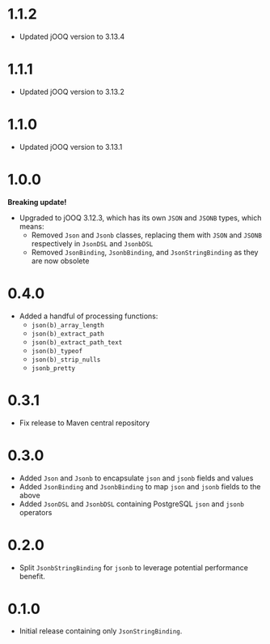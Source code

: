 # 1.1.2
- Updated jOOQ version to 3.13.4

# 1.1.1
- Updated jOOQ version to 3.13.2

# 1.1.0
- Updated jOOQ version to 3.13.1

# 1.0.0
**Breaking update!**

- Upgraded to jOOQ 3.12.3, which has its own `JSON` and `JSONB` types, which means:
  - Removed `Json` and `Jsonb` classes, replacing them with `JSON` and `JSONB` respectively in `JsonDSL` and `JsonbDSL`
  - Removed `JsonBinding`, `JsonbBinding`, and `JsonStringBinding` as they are now obsolete

# 0.4.0
- Added a handful of processing functions:
    - `json(b)_array_length`
    - `json(b)_extract_path`
    - `json(b)_extract_path_text`
    - `json(b)_typeof`
    - `json(b)_strip_nulls`
    - `jsonb_pretty`

# 0.3.1
- Fix release to Maven central repository

# 0.3.0
- Added `Json` and `Jsonb` to encapsulate `json` and `jsonb` fields and values
- Added `JsonBinding` and `JsonbBinding` to map `json` and `jsonb` fields to the above
- Added `JsonDSL` and `JsonbDSL` containing PostgreSQL `json` and `jsonb` operators

# 0.2.0
- Split `JsonbStringBinding` for `jsonb` to leverage potential performance benefit.

# 0.1.0
- Initial release containing only `JsonStringBinding`.
